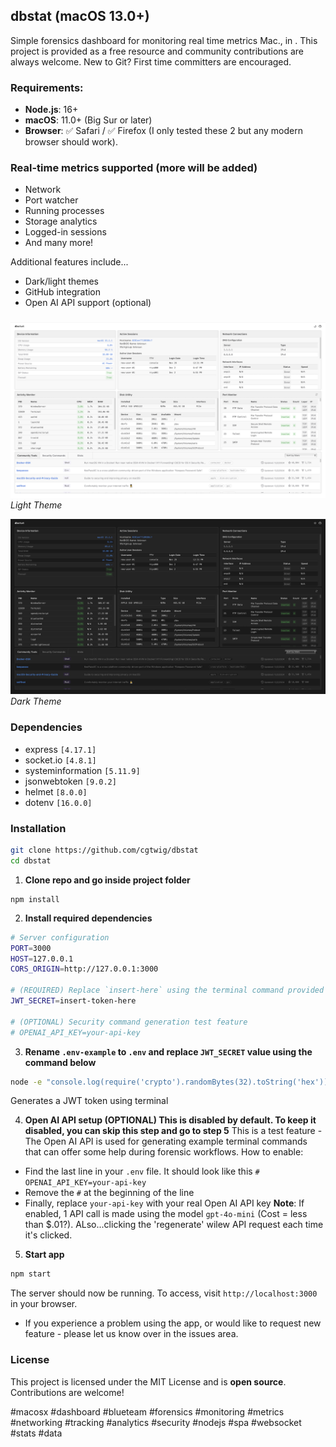 ## dbstat (macOS 13.0+)
Simple forensics dashboard for monitoring real time metrics  Mac., in . 
This project is provided as a free resource and community contributions are always welcome. New to Git? First time committers are encouraged.

### Requirements:
- **Node.js**: 16+  
- **macOS**: 11.0+ (Big Sur or later)
- **Browser**: ✅ Safari / ✅ Firefox (I only tested these 2 but any modern browser should work).

### Real-time metrics supported (more will be added)
- Network
- Port watcher
- Running processes
- Storage analytics  
- Logged-in sessions
- And many more!

Additional features include...
- Dark/light themes
- GitHub integration
- Open AI API support (optional) 

### 
![Light Theme Screenshot](./assets/images/app-screenshot-light.png)  
*Light Theme*

![Dark Theme Screenshot](./assets/images/app-screenshot-dark.png)  
*Dark Theme*

### Dependencies
- express `[4.17.1]`  
- socket.io `[4.8.1]`  
- systeminformation `[5.11.9]`  
- jsonwebtoken `[9.0.2]`  
- helmet `[8.0.0]`  
- dotenv `[16.0.0]` 

### Installation

```bash
git clone https://github.com/cgtwig/dbstat
cd dbstat
```
1. **Clone repo and go inside project folder**

```
npm install
```
2. **Install required dependencies**

```bash
# Server configuration
PORT=3000
HOST=127.0.0.1
CORS_ORIGIN=http://127.0.0.1:3000

# (REQUIRED) Replace `insert-here` using the terminal command provided in README.md
JWT_SECRET=insert-token-here

# (OPTIONAL) Security command generation test feature
# OPENAI_API_KEY=your-api-key
```
3. **Rename `.env-example` to `.env` and replace `JWT_SECRET` value using the command below**
```bash
node -e "console.log(require('crypto').randomBytes(32).toString('hex'))"
```
Generates a JWT token using terminal

4. **Open AI API setup (OPTIONAL) This is disabled by default. To keep it disabled, you can skip this step and go to step 5**
This is a test feature  - The Open AI API is used for generating example terminal commands that can offer some help during forensic workflows. 
How to enable: 
- Find the last line in your `.env` file. It should look like this `# OPENAI_API_KEY=your-api-key`
- Remove the `#` at the beginning of the line
- Finally, replace `your-api-key` with your real Open AI API key
**Note**: If enabled, 1 API call is made using the model `gpt-4o-mini` (Cost = less than $.01?). ALso...clicking the 'regenerate' wilew API request each time it's clicked.

5. **Start app**

```bash
npm start
```
The server should now be running. To access, visit `http://localhost:3000` in your browser.  

- If you experience a problem using the app, or would like to request new feature - please let us know over in the issues area.

### License
This project is licensed under the MIT License and is **open source**. Contributions are welcome!

#macosx #dashboard #blueteam #forensics #monitoring #metrics #networking #tracking #analytics #security #nodejs #spa #websocket #stats #data
